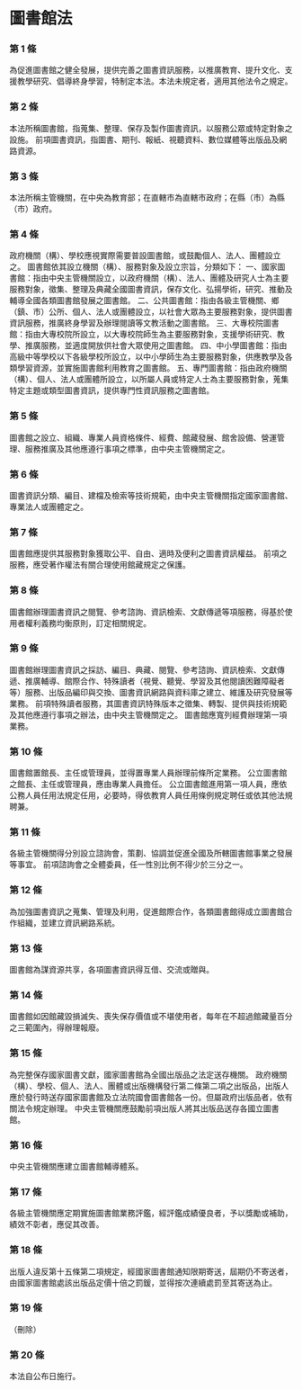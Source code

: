 # 圖書館法

### 第 1 條

為促進圖書館之健全發展，提供完善之圖書資訊服務，以推廣教育、提升文化、支援教學研究、倡導終身學習，特制定本法。本法未規定者，適用其他法令之規定。

### 第 2 條

本法所稱圖書館，指蒐集、整理、保存及製作圖書資訊，以服務公眾或特定對象之設施。
前項圖書資訊，指圖書、期刊、報紙、視聽資料、數位媒體等出版品及網路資源。

### 第 3 條

本法所稱主管機關，在中央為教育部；在直轄市為直轄市政府；在縣（市）為縣（市）政府。

### 第 4 條

政府機關（構）、學校應視實際需要普設圖書館，或鼓勵個人、法人、團體設立之。
圖書館依其設立機關（構）、服務對象及設立宗旨，分類如下：
一、國家圖書館：指由中央主管機關設立，以政府機關（構）、法人、團體及研究人士為主要服務對象，徵集、整理及典藏全國圖書資訊，保存文化、弘揚學術，研究、推動及輔導全國各類圖書館發展之圖書館。
二、公共圖書館：指由各級主管機關、鄉（鎮、巿）公所、個人、法人或團體設立，以社會大眾為主要服務對象，提供圖書資訊服務，推廣終身學習及辦理閱讀等文教活動之圖書館。
三、大專校院圖書館：指由大專校院所設立，以大專校院師生為主要服務對象，支援學術研究、教學、推廣服務，並適度開放供社會大眾使用之圖書館。
四、中小學圖書館：指由高級中等學校以下各級學校所設立，以中小學師生為主要服務對象，供應教學及各類學習資源，並實施圖書館利用教育之圖書館。
五、專門圖書館：指由政府機關（構）、個人、法人或團體所設立，以所屬人員或特定人士為主要服務對象，蒐集特定主題或類型圖書資訊，提供專門性資訊服務之圖書館。

### 第 5 條

圖書館之設立、組織、專業人員資格條件、經費、館藏發展、館舍設備、營運管理、服務推廣及其他應遵行事項之標準，由中央主管機關定之。

### 第 6 條

圖書資訊分類、編目、建檔及檢索等技術規範，由中央主管機關指定國家圖書館、專業法人或團體定之。

### 第 7 條

圖書館應提供其服務對象獲取公平、自由、適時及便利之圖書資訊權益。
前項之服務，應受著作權法有關合理使用館藏規定之保護。

### 第 8 條

圖書館辦理圖書資訊之閱覽、參考諮詢、資訊檢索、文獻傳遞等項服務，得基於使用者權利義務均衡原則，訂定相關規定。

### 第 9 條

圖書館辦理圖書資訊之採訪、編目、典藏、閱覽、參考諮詢、資訊檢索、文獻傳遞、推廣輔導、館際合作、特殊讀者（視覺、聽覺、學習及其他閱讀困難障礙者等）服務、出版品編印與交換、圖書資訊網路與資料庫之建立、維護及研究發展等業務。
前項特殊讀者服務，其圖書資訊特殊版本之徵集、轉製、提供與技術規範及其他應遵行事項之辦法，由中央主管機關定之。
圖書館應寬列經費辦理第一項業務。

### 第 10 條

圖書館置館長、主任或管理員，並得置專業人員辦理前條所定業務。
公立圖書館之館長、主任或管理員，應由專業人員擔任。
公立圖書館進用第一項人員，應依公務人員任用法規定任用，必要時，得依教育人員任用條例規定聘任或依其他法規聘兼。

### 第 11 條

各級主管機關得分別設立諮詢會，策劃、協調並促進全國及所轄圖書館事業之發展等事宜。
前項諮詢會之全體委員，任一性別比例不得少於三分之一。

### 第 12 條

為加強圖書資訊之蒐集、管理及利用，促進館際合作，各類圖書館得成立圖書館合作組織，並建立資訊網路系統。

### 第 13 條

圖書館為謀資源共享，各項圖書資訊得互借、交流或贈與。

### 第 14 條

圖書館如因館藏毀損滅失、喪失保存價值或不堪使用者，每年在不超過館藏量百分之三範圍內，得辦理報廢。

### 第 15 條

為完整保存國家圖書文獻，國家圖書館為全國出版品之法定送存機關。
政府機關（構）、學校、個人、法人、團體或出版機構發行第二條第二項之出版品，出版人應於發行時送存國家圖書館及立法院國會圖書館各一份。但屬政府出版品者，依有關法令規定辦理。
中央主管機關應鼓勵前項出版人將其出版品送存各國立圖書館。

### 第 16 條

中央主管機關應建立圖書館輔導體系。

### 第 17 條

各級主管機關應定期實施圖書館業務評鑑，經評鑑成績優良者，予以獎勵或補助，績效不彰者，應促其改善。

### 第 18 條

出版人違反第十五條第二項規定，經國家圖書館通知限期寄送，屆期仍不寄送者，由國家圖書館處該出版品定價十倍之罰鍰，並得按次連續處罰至其寄送為止。

### 第 19 條

（刪除）

### 第 20 條

本法自公布日施行。
